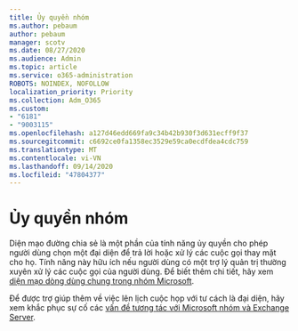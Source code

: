```yaml
---
title: Ủy quyền nhóm
ms.author: pebaum
author: pebaum
manager: scotv
ms.date: 08/27/2020
ms.audience: Admin
ms.topic: article
ms.service: o365-administration
ROBOTS: NOINDEX, NOFOLLOW
localization_priority: Priority
ms.collection: Adm_O365
ms.custom:
- "6181"
- "9003115"
ms.openlocfilehash: a127d46edd669fa9c34b42b930f3d631ecff9f37
ms.sourcegitcommit: c6692ce0fa1358ec3529e59ca0ecdfdea4cdc759
ms.translationtype: MT
ms.contentlocale: vi-VN
ms.lasthandoff: 09/14/2020
ms.locfileid: "47804377"
---
```

# <a name="teams-delegation"></a>Ủy quyền nhóm

Diện mạo đường chia sẻ là một phần của tính năng ủy quyền cho phép người dùng chọn một đại diện để trả lời hoặc xử lý các cuộc gọi thay mặt cho họ. Tính năng này hữu ích nếu người dùng có một trợ lý quản trị thường xuyên xử lý các cuộc gọi của người dùng. Để biết thêm chi tiết, hãy xem [diện mạo dòng dùng chung trong nhóm Microsoft](https://docs.microsoft.com/microsoftteams/shared-line-appearance). 

Để được trợ giúp thêm về việc lên lịch cuộc họp với tư cách là đại diện, hãy xem khắc phục sự cố các [vấn đề tương tác với Microsoft nhóm và Exchange Server](https://docs.microsoft.com/microsoftteams/troubleshoot/known-issues/teams-exchange-interaction-issue).